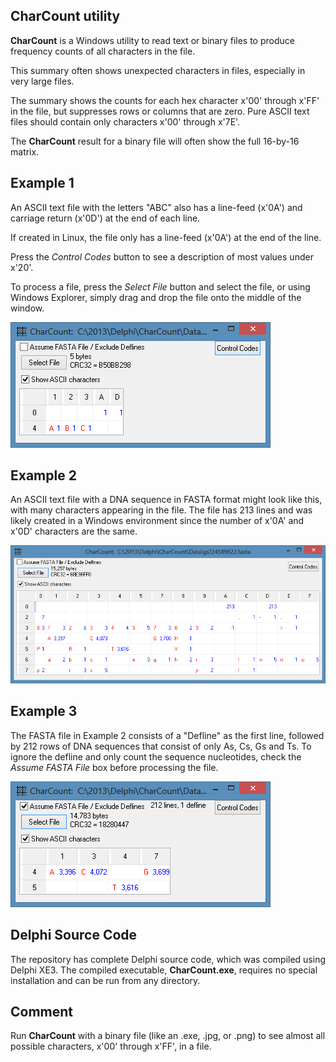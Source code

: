 ## CharCount utility

**CharCount** is a Windows utility to read text or binary files to produce frequency counts of all characters in the file.

This summary often shows unexpected characters in files, especially in very large files.

The summary shows the counts for each hex character x'00' through x'FF' in the file, but suppresses rows or columns that are zero.  Pure ASCII text files should contain only characters x'00' through x'7E'.

The **CharCount** result for a binary file will often show the full 16-by-16 matrix.

Example 1
---------
An ASCII text file with the letters "ABC" also has a line-feed (x'0A') and carriage return (x'0D') at the end of each line.

If created in Linux, the file only has a line-feed (x'0A') at the end of the line.

Press the *Control Codes* button to see a description of most values under x'20'.

To process a file, press the *Select File* button and select the file, or using Windows Explorer, simply drag and drop the file onto the middle of the window.

![Example 1](Screens/CharCount-ABC-text.png)

Example 2
---------
An ASCII text file with a DNA sequence in FASTA format might look like this, with many characters appearing in the file.  The file has 213 lines and was likely created in a Windows environment since the number of x'0A' and x'0D' characters are the same.

![Example 2](Screens/CharCount-FASTA-raw.png)


Example 3
---------
The FASTA file in Example 2 consists of a "Defline" as the first line, followed by 212 rows of DNA sequences that consist of only As, Cs, Gs and Ts.  To ignore the defline and only count the sequence nucleotides, check the *Assume FASTA File* box before processing the file.

![Example 3](Screens/CharCount-FASTA-Sequence.png)


Delphi Source Code
------------------
The repository has complete Delphi source code, which was compiled using Delphi XE3.  The compiled executable, **CharCount.exe**, requires no special installation and can be run from any directory.


Comment
-------

Run **CharCount** with a binary file (like an .exe, .jpg, or .png) to see almost all possible characters, x'00' through x'FF', in a file.

